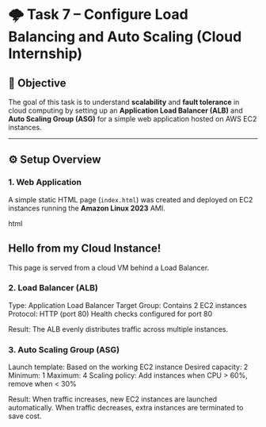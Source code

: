 # 🌩️ Task 7 – Configure Load Balancing and Auto Scaling (Cloud Internship)

## 🎯 Objective
The goal of this task is to understand **scalability** and **fault tolerance** in cloud computing by setting up an **Application Load Balancer (ALB)** and **Auto Scaling Group (ASG)** for a simple web application hosted on AWS EC2 instances.

---

## ⚙️ Setup Overview

### 1. Web Application
A simple static HTML page (`index.html`) was created and deployed on EC2 instances running the **Amazon Linux 2023** AMI.

html
<!DOCTYPE html>
<html>
<head>
  <title>Cloud Auto Scaling Demo</title>
</head>
<body>
  <h2>Hello from my Cloud Instance!</h2>
  <p>This page is served from a cloud VM behind a Load Balancer.</p>
</body>
</html>

### 2. Load Balancer (ALB)

Type: Application Load Balancer
Target Group: Contains 2 EC2 instances
Protocol: HTTP (port 80)
Health checks configured for port 80

Result: The ALB evenly distributes traffic across multiple instances.

### 3. Auto Scaling Group (ASG)

Launch template: Based on the working EC2 instance
Desired capacity: 2
Minimum: 1
Maximum: 4
Scaling policy: Add instances when CPU > 60%, remove when < 30%

Result: When traffic increases, new EC2 instances are launched automatically.
When traffic decreases, extra instances are terminated to save cost.
